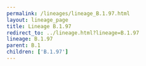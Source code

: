```yaml
---
permalink: /lineages/lineage_B.1.97.html
layout: lineage_page
title: Lineage B.1.97
redirect_to: ../lineage.html?lineage=B.1.97
lineage: B.1.97
parent: B.1
children: ['B.1.97']
---
```

